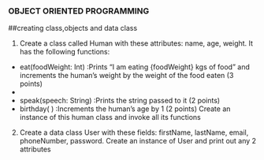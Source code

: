 ### OBJECT ORIENTED PROGRAMMING
  ##creating class,objects and data class
  
1. Create a class called Human with these attributes: name, age, weight. It has
   the following functions:
- eat(foodWeight: Int) :Prints “I am eating {foodWeight} kgs of food”
  and increments the human’s weight by the weight of the food eaten
  (3 points)
-
- speak(speech: String) :Prints the string passed to it (2
  points)
- birthday( ) :Increments the human’s age by 1 (2
  points)
  Create an instance of this human class and invoke all its functions

2. Create a data class User with these fields: firstName, lastName, email,
   phoneNumber, password. Create an instance of User and print out any 2
   attributes